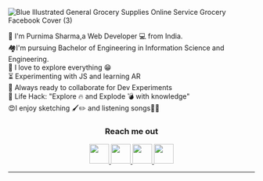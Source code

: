 ![Blue Illustrated General Grocery Supplies Online Service Grocery Facebook Cover (3)](https://user-images.githubusercontent.com/57852378/101752690-cae0df00-3af7-11eb-84cc-d99000f50d52.gif)

<p align="left">
 👋 I'm Purnima Sharma,a Web Developer 💻 from India.<br/>
 🏘I'm pursuing Bachelor of Engineering in Information Science and Engineering.<br/>
🔭 I love to explore everything 😁 <br/>
⏳ Experimenting with JS and learning AR<br/>
🔬 Always ready to collaborate for Dev Experiments<br/>
🎯 Life Hack: "Explore 🔥 and Explode 💣 with knowledge"<br/>
😍I enjoy sketching 🖌✏ and listening songs🎵🎶
<br/>
  <h3 align="center">Reach me out</h3>

<p align="center" ">
                   
<a href="mailto:purnimasharma@gmail.com" target="_blank" title="Mail me ">
  
  <img src="https://user-images.githubusercontent.com/57852378/93742512-d8c74800-fc0b-11ea-9e64-ec554be7cd59.png"  width="40" height="40"/>
  
  </a>

  
   <a href="https://github.com/purnima143" target="_blank" title="Explore Purnima Sharma's code on github">
  
  <img src="https://user-images.githubusercontent.com/57852378/93742503-d664ee00-fc0b-11ea-8f75-db2448ff01f1.png"  width="40" height="40"/>
</a>
  <a href="https://purnima143.github.io/Purnima/" target="_blank" >

  <img src="https://user-images.githubusercontent.com/57852378/93742509-d7961b00-fc0b-11ea-958f-ed7497f3b785.png"  width="40" height="40"/>
  </a>


  <a href="https://www.linkedin.com/in/purnima-sharma-212106158/" target="_blank" title="View Purnima Sharma's profile on linkedin">
  <img src="https://user-images.githubusercontent.com/57852378/93742508-d7961b00-fc0b-11ea-9ed8-7ad7b25b71d8.png"  width="40" height="40"/>
  </a>
  

</p>

---


